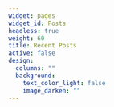 ```yaml
---
widget: pages
widget_id: Posts
headless: true
weight: 60
title: Recent Posts
active: false
design:
  columns: ""
  background:
    text_color_light: false
    image_darken: ""
---
```

